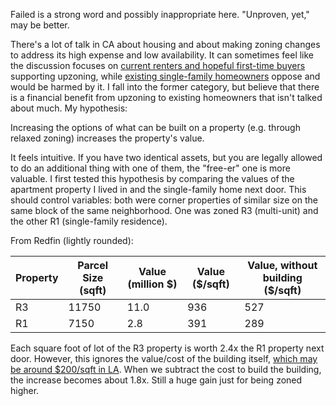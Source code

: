 Failed is a strong word and possibly inappropriate here. "Unproven, yet," may be better.

There's a lot of talk in CA about housing and about making zoning changes to address its high expense and low availability. It can sometimes feel like the discussion focuses on [current renters and hopeful first-time buyers](https://cayimby.org/) supporting upzoning, while [existing single-family homeowners](https://www.lewis.ucla.edu/opposition-to-new-housing/) oppose and would be harmed by it. I fall into the former category, but believe that there is a financial benefit from upzoning to existing homeowners that isn't talked about much. My hypothesis:

Increasing the options of what can be built on a property (e.g. through relaxed zoning) increases the property's value.

It feels intuitive. If you have two identical assets, but you are legally allowed to do an additional thing with one of them, the "free-er" one is more valuable. I first tested this hypothesis by comparing the values of the apartment property I lived in and the single-family home next door. This should control variables: both were corner properties of similar size on the same block of the same neighborhood. One was zoned R3 (multi-unit) and the other R1 (single-family residence).

From Redfin (lightly rounded):

| Property | Parcel Size (sqft) | Value (million $) | Value ($/sqft)| Value, without building ($/sqft)|
|----------|--------------------|-------------------|---------------|---------------------------------|
| R3       | 11750              | 11.0              |  936          | 527                             |
| R1       | 7150               | 2.8               |  391          | 289                             |

Each square foot of lot of the R3 property is worth 2.4x the R1 property next door. However, this ignores the value/cost of the building itself, [which may be around $200/sqft in LA](https://www.biggerpockets.com/forums/24/topics/160796-new-construction-costs-for-apartment-buildings-in-la-county). When we subtract the cost to build the building, the increase becomes about 1.8x. Still a huge gain just for being zoned higher.
